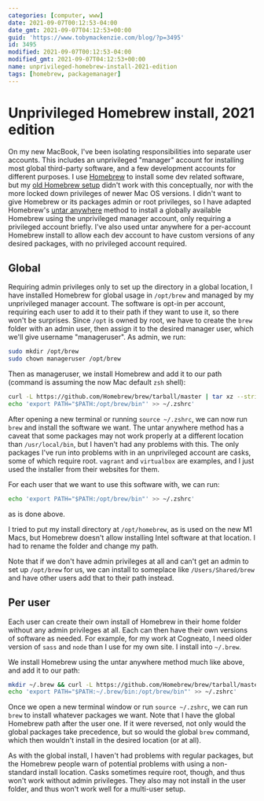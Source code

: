 ```yaml
---
categories: [computer, www]
date: 2021-09-07T00:12:53-04:00
date_gmt: 2021-09-07T04:12:53+00:00
guid: 'https://www.tobymackenzie.com/blog/?p=3495'
id: 3495
modified: 2021-09-07T00:12:53-04:00
modified_gmt: 2021-09-07T04:12:53+00:00
name: unprivileged-homebrew-install-2021-edition
tags: [homebrew, packagemanager]
---
```


Unprivileged Homebrew install, 2021 edition
===========================================

On my new MacBook, I've been isolating responsibilities into separate user accounts.  This includes an unprivileged "manager" account for installing most global third-party software, and a few development accounts for different purposes.  I use [Homebrew](https://brew.sh/) to install some dev related software, but my [old Homebrew setup](/blog/2020/04/15/homebrew-install-without-root/) didn't work with this conceptually, nor with the more locked down privileges of newer Mac OS versions.  I didn't want to give Homebrew or its packages admin or root privileges, so I have adapted Homebrew's [untar anywhere](https://docs.brew.sh/Installation#untar-anywhere) method to install a globally available Homebrew using the unprivileged manager account, only requiring a privileged account briefly.  I've also used untar anywhere for a per-account Homebrew install to allow each dev account to have custom versions of any desired packages, with no privileged account required.

<!--more-->

Global
------

Requiring admin privileges only to set up the directory in a global location, I have installed Homebrew for global usage in `/opt/brew` and managed by my unprivileged manager account.  The software is opt-in per account, requiring each  user to add it to their path if they want to use it, so there won't be surprises.  Since `/opt` is owned by root, we have to create the `brew` folder with an admin user, then assign it to the desired manager user, which we'll give username "manageruser".  As admin, we run:

``` sh
sudo mkdir /opt/brew
sudo chown manageruser /opt/brew
```

Then as manageruser, we install Homebrew and add it to our path (command is assuming the now Mac default `zsh` shell):

``` sh
curl -L https://github.com/Homebrew/brew/tarball/master | tar xz --strip 1 -C /opt/brew
echo 'export PATH="$PATH:/opt/brew/bin"' >> ~/.zshrc'
```

After opening a new terminal or running `source ~/.zshrc`, we can now run `brew` and install the software we want.  The untar anywhere method has a caveat that some packages may not work properly at a different location than `/usr/local/bin`, but I haven't had any problems with this.  The only packages I've run into problems with in an unprivileged account are casks, some of which require root.  `vagrant` and `virtualbox` are examples, and I just used the installer from their websites for them.

For each user that we want to use this software with, we can run:

``` sh
echo 'export PATH="$PATH:/opt/brew/bin"' >> ~/.zshrc'
```

as is done above.

I tried to put my install directory at `/opt/homebrew`, as is used on the new M1 Macs, but Homebrew doesn't allow installing Intel software at that location.  I had to rename the folder and change my path.

Note that if we don't have admin privileges at all and can't get an admin to set up `/opt/brew` for us, we can install to someplace like `/Users/Shared/brew` and have other users add that to their path instead.

Per user
--------

Each user can create their own install of Homebrew in their home folder without any admin privileges at all.  Each can then have their own versions of software as needed.  For example, for my work at Cogneato, I need older version of `sass` and `node` than I use for my own site.  I install into `~/.brew`.

We install Homebrew using the untar anywhere method much like above, and add it to our path:

``` sh
mkdir ~/.brew && curl -L https://github.com/Homebrew/brew/tarball/master | tar xz --strip 1 -C ~/.brew
echo 'export PATH="$PATH:~/.brew/bin:/opt/brew/bin"' >> ~/.zshrc'
```

Once we open a new terminal window or run `source ~/.zshrc`, we can run `brew` to install whatever packages we want.  Note that I have the global Homebrew path after the user one.  If it were reversed, not only would the global packages take precedence, but so would the global `brew` command, which then wouldn't install in the desired location (or at all).

As with the global install, I haven't had problems with regular packages, but the Homebrew people warn of potential problems with using a non-standard install location.  Casks sometimes require root, though, and thus won't work without admin privileges.  They also may not install in the user folder, and thus won't work well for a multi-user setup.
